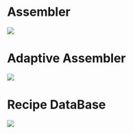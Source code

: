 # Assembler
![](https://github.com/zymex22/Project-RimFactory-Revived/blob/master/Textures/SAL3/smart_assembler.png?raw=true)
  
  
# Adaptive Assembler
![](https://github.com/zymex22/Project-RimFactory-Revived/blob/master/Textures/SAL3/correcting_assembler.png?raw=true)
  
  
# Recipe DataBase
![](https://github.com/zymex22/Project-RimFactory-Revived/blob/master/Textures/SAL3/DISK_HARDWARE4_north.png?raw=true)